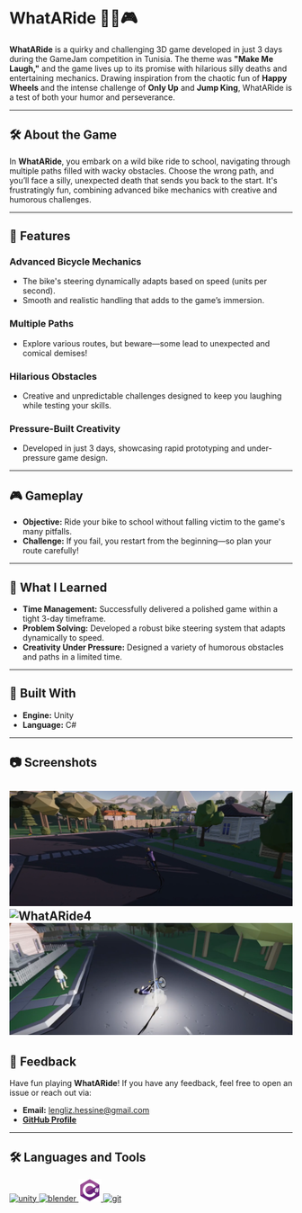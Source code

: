 # WhatARide 🚴‍♂️🎮

**WhatARide** is a quirky and challenging 3D game developed in just 3 days during the GameJam competition in Tunisia. The theme was **"Make Me Laugh,"** and the game lives up to its promise with hilarious silly deaths and entertaining mechanics. Drawing inspiration from the chaotic fun of **Happy Wheels** and the intense challenge of **Only Up** and **Jump King**, WhatARide is a test of both your humor and perseverance.

---

## 🛠️ About the Game
In **WhatARide**, you embark on a wild bike ride to school, navigating through multiple paths filled with wacky obstacles. Choose the wrong path, and you’ll face a silly, unexpected death that sends you back to the start. It's frustratingly fun, combining advanced bike mechanics with creative and humorous challenges.

---

## 🎯 Features

### **Advanced Bicycle Mechanics**
- The bike's steering dynamically adapts based on speed (units per second).
- Smooth and realistic handling that adds to the game’s immersion.

### **Multiple Paths**
- Explore various routes, but beware—some lead to unexpected and comical demises!

### **Hilarious Obstacles**
- Creative and unpredictable challenges designed to keep you laughing while testing your skills.

### **Pressure-Built Creativity**
- Developed in just 3 days, showcasing rapid prototyping and under-pressure game design.

---

## 🎮 Gameplay
- **Objective:** Ride your bike to school without falling victim to the game's many pitfalls.
- **Challenge:** If you fail, you restart from the beginning—so plan your route carefully!

---

## 🚀 What I Learned
- **Time Management:** Successfully delivered a polished game within a tight 3-day timeframe.
- **Problem Solving:** Developed a robust bike steering system that adapts dynamically to speed.
- **Creativity Under Pressure:** Designed a variety of humorous obstacles and paths in a limited time.


---

## 🔧 Built With
- **Engine:** Unity
- **Language:** C#


---

## 📷 Screenshots

![WhatARide1](./Imgs/WhatARide1.png)
![WhatARide4](./Imgs/WhatARide4.png)
![WhatARide2](./Imgs/WhatARide2.png)
---


## 📢 Feedback
Have fun playing **WhatARide**! If you have any feedback, feel free to open an issue or reach out via:

- **Email:** lengliz.hessine@gmail.com
- [**GitHub Profile**](https://github.com/Hessine-Lengliz)

---

## 🛠️ Languages and Tools
<p align="left">
  <a href="https://unity.com/" target="_blank" rel="noreferrer"> <img src="https://www.vectorlogo.zone/logos/unity3d/unity3d-icon.svg" alt="unity" width="40" height="40"/> </a>
  <a href="https://www.blender.org/" target="_blank" rel="noreferrer"> <img src="https://download.blender.org/branding/community/blender_community_badge_white.svg" alt="blender" width="40" height="40"/> </a>
  <a href="https://www.cprogramming.com/" target="_blank" rel="noreferrer"> <img src="https://raw.githubusercontent.com/devicons/devicon/master/icons/csharp/csharp-original.svg" alt="csharp" width="40" height="40"/> </a>
  <a href="https://git-scm.com/" target="_blank" rel="noreferrer"> <img src="https://www.vectorlogo.zone/logos/git-scm/git-scm-icon.svg" alt="git" width="40" height="40"/> </a>

</p>
